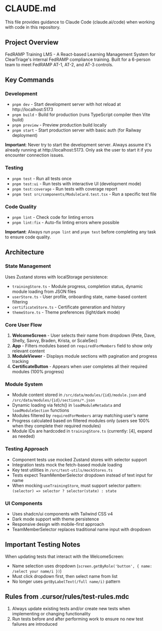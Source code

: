 # CLAUDE.md

This file provides guidance to Claude Code (claude.ai/code) when working with code in this repository.

## Project Overview

FedRAMP Training LMS - A React-based Learning Management System for ClearTriage's internal FedRAMP compliance training. Built for a 6-person team to meet FedRAMP AT-1, AT-2, and AT-3 controls.

## Key Commands

### Development
- `pnpm dev` - Start development server with hot reload at http://localhost:5173
- `pnpm build` - Build for production (runs TypeScript compiler then Vite build)
- `pnpm preview` - Preview production build locally
- `pnpm start` - Start production server with basic auth (for Railway deployment)

**Important**: Never try to start the development server. Always assume it's already running at http://localhost:5173. Only ask the user to start it if you encounter connection issues.

### Testing
- `pnpm test` - Run all tests once
- `pnpm test:ui` - Run tests with interactive UI (development mode)
- `pnpm test:coverage` - Run tests with coverage report
- `pnpm test src/components/ModuleCard.test.tsx` - Run a specific test file

### Code Quality
- `pnpm lint` - Check code for linting errors
- `pnpm lint:fix` - Auto-fix linting errors where possible

**Important**: Always run `pnpm lint` and `pnpm test` before completing any task to ensure code quality.

## Architecture

### State Management
Uses Zustand stores with localStorage persistence:
- `trainingStore.ts` - Module progress, completion status, dynamic module loading from JSON files
- `userStore.ts` - User profile, onboarding state, name-based content filtering 
- `certificateStore.ts` - Certificate generation and history
- `themeStore.ts` - Theme preferences (light/dark mode)

### Core User Flow
1. **WelcomeScreen** - User selects their name from dropdown (Pete, Dave, Shelly, Savvy, Braden, Krista, or ScaleSec)
2. **App** - Filters modules based on `requiredForMembers` field to show only relevant content
3. **ModuleViewer** - Displays module sections with pagination and progress tracking
4. **CertificateButton** - Appears when user completes all their required modules (100% progress)

### Module System
- Module content stored in `/src/data/modules/{id}/module.json` and `/src/data/modules/{id}/sections/*.json`
- Dynamic loading via fetch() in `loadModuleMetadata` and `loadModuleSection` functions
- Modules filtered by `requiredForMembers` array matching user's name
- Progress calculated based on filtered modules only (users see 100% when they complete their required modules)
- Module IDs are hardcoded in `trainingStore.ts` (currently: [4], expand as needed)

### Testing Approach
- Component tests use mocked Zustand stores with selector support
- Integration tests mock the fetch-based module loading
- Key test utilities in `/src/test-utils/mockStores.ts`
- Tests expect TeamMemberSelector dropdown instead of text input for name
- When mocking `useTrainingStore`, must support selector pattern: `(selector) => selector ? selector(state) : state`

### UI Components
- Uses shadcn/ui components with Tailwind CSS v4
- Dark mode support with theme persistence
- Responsive design with mobile-first approach
- TeamMemberSelector replaces traditional name input with dropdown

## Important Testing Notes

When updating tests that interact with the WelcomeScreen:
- Name selection uses dropdown (`screen.getByRole('button', { name: /select your name/i })`)
- Must click dropdown first, then select name from list
- No longer uses `getByLabelText(/full name/i)` pattern

## Rules from .cursor/rules/test-rules.mdc

1. Always update existing tests and/or create new tests when implementing or changing functionality
2. Run tests before and after performing work to ensure no new test failures are introduced